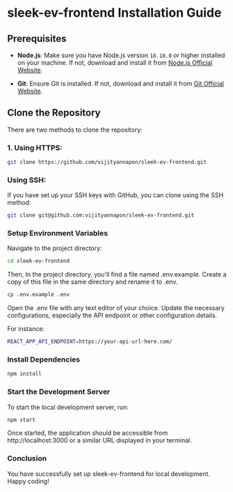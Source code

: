 # sleek-ev-frontend Installation Guide

## Prerequisites

- **Node.js**: Make sure you have Node.js version `18.18.0` or higher installed on your machine. If not, download and install it from [Node.js Official Website](https://nodejs.org/).

- **Git**: Ensure Git is installed. If not, download and install it from [Git Official Website](https://git-scm.com/).

## Clone the Repository

There are two methods to clone the repository:

### 1. Using HTTPS:

```bash
git clone https://github.com/vijityannapon/sleek-ev-frontend.git
```

### Using SSH:

If you have set up your SSH keys with GitHub, you can clone using the SSH method:

```bash
git clone git@github.com:vijityannapon/sleek-ev-frontend.git
```

### Setup Environment Variables

Navigate to the project directory:

```bash
cd sleek-ev-frontend
```

Then, In the project directory, you'll find a file named .env.example. Create a copy of this file in the same directory and rename it to .env.

```bash
cp .env.example .env
```

Open the .env file with any text editor of your choice. Update the necessary configurations, especially the API endpoint or other configuration details.

For instance:

```bash
REACT_APP_API_ENDPOINT=https://your-api-url-here.com/
```

### Install Dependencies

```bash
npm install
```

### Start the Development Server

To start the local development server, run:

```bash
npm start
```

Once started, the application should be accessible from http://localhost:3000 or a similar URL displayed in your terminal.

### Conclusion

You have successfully set up sleek-ev-frontend for local development. Happy coding!

